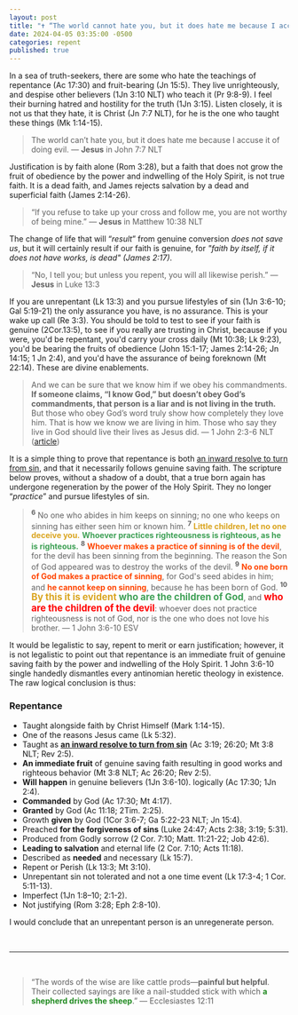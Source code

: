 ```yaml
---
layout: post
title: "✝️ “The world cannot hate you, but it does hate me because I accuse it of doing evil.” ― Jesus"
date: 2024-04-05 03:35:00 -0500
categories: repent
published: true
---
```


<!-- In a sea of truth-seekers, there are some among you who masquerade as the flock, but hate the teachings of repentance (Ac 17:30) and fruit-bearing (Jn 15:5). They live unrighteously, and despise other believers (1Jn 3:10 NLT) who teach it. I feel your burning hatred and hostility for the truth (1Jn 3:15). Listen closely, it is not me that you hate, it is Christ (Jn 7:7 NLT), for he is the one who taught these things (Mk 1:14-15). -->

<!-- In a sea of truth-seekers, there are some among you who masquerade as the flock, but hate the teachings of repentance (Ac 17:30) and fruit-bearing (Jn 15:5). They live unrighteously, and despise other believers (1Jn 3:10 NLT) who teach it (Pr 9:8-9). I feel their burning hatred and hostility for the truth (1Jn 3:15). Listen closely, it is not me that they hate, it is Christ (Jn 7:7 NLT), for he is the one who taught these things (Mk 1:14-15). -->

In a sea of truth-seekers, there are some who hate the teachings of repentance (Ac 17:30) and fruit-bearing (Jn 15:5). They live unrighteously, and despise other believers (1Jn 3:10 NLT) who teach it (Pr 9:8-9). I feel their burning hatred and hostility for the truth (1Jn 3:15). Listen closely, it is not us that they hate, it is Christ (Jn 7:7 NLT), for he is the one who taught these things (Mk 1:14-15).

> The world can’t hate you, but it does hate me because I accuse it of doing evil. &mdash; **Jesus** in John 7:7 NLT

Justification is by faith alone (Rom 3:28), but a faith that does not grow the fruit of obedience by the power and indwelling of the Holy Spirit, is not true faith. It is a dead faith, and James rejects salvation by a dead and superficial faith (James 2:14-26).

> &ldquo;If you refuse to take up your cross and follow me, you are not worthy of being mine.&rdquo; &mdash; **Jesus** in Matthew 10:38 NLT

The change of life that will &ldquo;*result*&rdquo; from genuine conversion *does not save us*, but it will certainly result if our faith is genuine, for *"faith by itself, if it does not have works, is dead" (James 2:17)*.

> “No, I tell you; but unless you repent, you will all likewise perish.” — **Jesus** in Luke 13:3

<!-- If you have fallen away, I would ask you to repent like Christ commanded you to (Mt 4:17; Ac 17:30). Turn away from your apostasy (Ac 3:19; Ac 26:20), put your faith in the person of Christ (Mark 1:15). Genuine saving faith will &ldquo;*result*&rdquo; in fruit (John 15:1-17; Gal 5:22-23) progressively, this is how we know we are living in Him (1Jn 2:3-6). -->

If you are unrepentant (Lk 13:3) and you pursue lifestyles of sin (1Jn 3:6-10; Gal 5:19-21) the only assurance you have, is no assurance. This is your wake up call (Re 3:3). You should be told to test to see if your faith is genuine (2Cor.13:5), to see if you really are trusting in Christ, because if you were, you'd be repentant, you'd carry your cross daily (Mt 10:38; Lk 9:23), you'd be bearing the fruits of obedience (John 15:1-17; James 2:14-26; Jn 14:15; 1 Jn 2:4), and you'd have the assurance of being foreknown (Mt 22:14). These are divine enablements.

> And we can be sure that we know him if we obey his commandments. **If someone claims, “I know God,” but doesn’t obey God’s commandments, that person is a liar and is not living in the truth.** But those who obey God’s word truly show how completely they love him. That is how we know we are living in him. Those who say they live in God should live their lives as Jesus did. &mdash; 1 John 2:3-6 NLT ([article](https://sevenshepherd.github.io/1-John-2-4/))

It is a simple thing to prove that repentance is both [an inward resolve to turn from sin](https://sevenshepherd.github.io/repentance/), and that it necessarily follows genuine saving faith. The scripture below proves, without a shadow of a doubt, that a true born again has undergone regeneration by the power of the Holy Spirit. They no longer &ldquo;*practice*&rdquo; and pursue lifestyles of sin.

> <sup style="font-weight:bold;">6</sup> No one who abides in him keeps on sinning; no one who keeps on sinning has either seen him or known him. <sup style="font-weight:bold;">7</sup> <span style="font-weight:bold;color:GoldenRod;">Little children, let no one deceive you.</span> <span style="font-weight:bold;color:#3EA055;">Whoever practices righteousness is righteous, as he is righteous.</span> <sup style="font-weight:bold;">8</sup> <span style="font-weight:bold;color:OrangeRed;">Whoever makes a practice of sinning is of the devil</span>, for the devil has been sinning from the beginning. The reason the Son of God appeared was to destroy the works of the devil. <sup style="font-weight:bold;">9</sup> <span style="font-weight:bold;color:OrangeRed;">No one born of God makes a practice of sinning</span>, for God's seed abides in him; and <span style="font-weight:bold;color:OrangeRed;">he cannot keep on sinning</span>, because he has been born of God. <sup style="font-weight:bold;">10</sup> <span style="font-size:1.2em;font-weight:bold;color:GoldenRod;">By this it is evident</span> <span style="font-size:1.2em;font-weight:bold;color:#3EA055;">who are the children of God</span>, and <span style="font-size:1.2em;font-weight:bold;color:Red;">who are the children of the devil</span>: whoever does not practice righteousness is not of God, nor is the one who does not love his brother. &mdash; 1 John 3:6-10 ESV

It would be legalistic to say, repent to merit or earn justification; however, it is not legalistic to point out that repentance is an immediate fruit of genuine saving faith by the power and indwelling of the Holy Spirit. 1 John 3:6-10 single handedly dismantles every antinomian heretic theology in existence. The raw logical conclusion is thus:

### Repentance

- Taught alongside faith by Christ Himself (Mark 1:14-15).
- One of the reasons Jesus came (Lk 5:32).
- Taught as [**an inward resolve to turn from sin**](https://sevenshepherd.github.io/repentance/) (Ac 3:19; 26:20; Mt 3:8 NLT; Rev 2:5).
- **An immediate fruit** of genuine saving faith resulting in good works and righteous behavior (Mt 3:8 NLT; Ac 26:20; Rev 2:5).
- **Will happen** in genuine believers (1Jn 3:6-10). logically (Ac 17:30; 1Jn 2:4).
- **Commanded** by God (Ac 17:30; Mt 4:17).
- **Granted** by God (Ac 11:18; 2Tim. 2:25).
- Growth **given** by God (1Cor 3:6-7; Ga 5:22-23 NLT; Jn 15:4).
- Preached **for the forgiveness of sins** (Luke 24:47; Acts 2:38; 3:19; 5:31).
- Produced from Godly sorrow (2 Cor. 7:10; Matt. 11:21-22; Job 42:6).
- **Leading to salvation** and eternal life (2 Cor. 7:10; Acts 11:18).
- Described as **needed** and necessary (Lk 15:7).
- Repent or Perish (Lk 13:3; Mt 3:10).
- Unrepentant sin not tolerated and not a one time event (Lk 17:3-4; 1 Cor. 5:11-13).
- Imperfect (1Jn 1:8–10; 2:1-2).
- Not justifying (Rom 3:28; Eph 2:8-10).

I would conclude that an unrepentant person is an unregenerate person.

<br>

---

<br>

> “The words of the wise are like cattle prods—**painful but helpful**. Their collected sayings are like a nail-studded stick with which <span style="font-weight:bold;color:ForestGreen;">a shepherd drives the sheep</span>.” ― Ecclesiastes 12:11


<!-- <span style="font-size:0.9em;">
🍎 If the fruit isn't growing the root is dead (Mt 3:10; Jas 2:17; 2Cor.13:5).<br>
</span> -->


<!-- ### Logic


1. God commands that you repent (Ac 17:30) and those who say they "know God" but do not obey His commandments are liars and not living in the truth (1Jn 2:4). They have given strong evidence of false profession (2 Peter 2:21-22).
2. Those who do not repent will die (Lk 13:3; Mt 18:3).
3. Those who do not obey God's commandments do not love God (Jn 14:15,21) and God gave us the commandment to repent (Ac 17:30), so those who do not repent do not love God.
4. Those who do not repent do not want their sins forgiven (Luke 24:47; Acts 3:19,26; 5:31; 17:30; 2Cor 7:10).
5. Those who do not repent do not want to be led to salvation (2 Cor. 7:10; Ac 11:18).
6. The consequences of failing to repent are disasterous (Re 2:5,16; 3:3; 16:9)


1. Those who do not repent have **&ldquo;given strong evidence&rdquo;** that they do not love God (Ac 17:30; Jn 14:15,21)
4. Those who do not repent have **&ldquo;given strong evidence&rdquo;** of not being led to salvation and eternal life (2 Cor. 7:10; Ac 11:18)
5. Faith that does not &ldquo;result&rdquo; in repentance is not a faith (Jas 2:19) that leads to salvation (2Cor. 7:10). It is a <a href="https://sevenshepherd.github.io/theology/#living">dead faith</a>. -->


<!-- <a name="contents" style="font-size:2.1em;color:black;">Contents</a>

- I. <a href="#trust">Trustful Belief Not Assent To Facts</a>
- II. <a href="#repent">Scripture Twisters On Repentance</a>
- III. <a href="#assurance">Misguided Teachers Give False Assurance</a>
- IV. <a href="#artificial">Artificial Intelligence Conclusion</a>
- V. <a href="#summary">Summary & Conclusions</a>
    - <a href="#safe">A List of Safe Instructors</a>


<a name="trust" href="#contents" style="font-size:2.1em;">✔️ I. Trustful Belief Not Assent To Facts</a> -->



<script>
    var refTagger = {
        settings: {
            bibleVersion: 'ESV'
        }
    }; 

    (function(d, t) {
        var n=d.querySelector('[nonce]');
        refTagger.settings.nonce = n && (n.nonce||n.getAttribute('nonce'));
        var g = d.createElement(t), s = d.getElementsByTagName(t)[0];
        g.src = 'https://api.reftagger.com/v2/RefTagger.js';
        g.nonce = refTagger.settings.nonce;
        s.parentNode.insertBefore(g, s);
    }(document, 'script'));
</script>